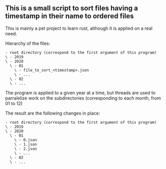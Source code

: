 ## This is a small script to sort files having a timestamp in their name to ordered files

This is mainly a pet project to learn rust, although it is applied on a real need.

Hierarchy of the files:

```
- root directory (correspond to the first argument of this program)  
\ - 2019  
\ - 2020
  \ - 01
    \ - file_to_sort_<timestamp>.json
    \ - ...
  \ - 02
  \ - ...  
```

The program is applied to a given year at a time, but threads are used to parralelize work on the subdirectories (corresponding to each month, from 01 to 12)

The result are the following changes in place:
```
- root directory (correspond to the first argument of this program)  
\ - 2019  
\ - 2020
  \ - 01
    \ - 0.json
    \ - 1.json
    \ - 2.json
    \ - ...
  \ - 02
  \ - ...  
```